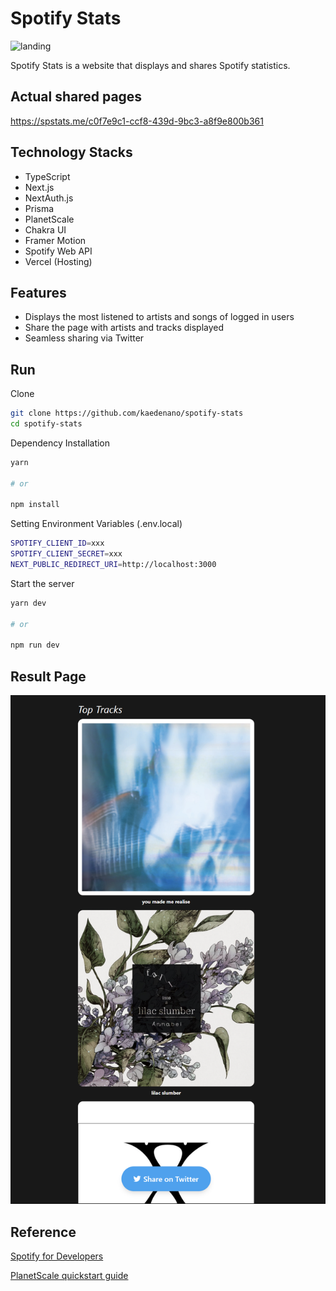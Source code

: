 # Spotify Stats
![landing](./images/landing.png)

Spotify Stats is a website that displays and shares Spotify statistics.

## Actual shared pages
https://spstats.me/c0f7e9c1-ccf8-439d-9bc3-a8f9e800b361

## Technology Stacks
- TypeScript
- Next.js
- NextAuth.js
- Prisma
- PlanetScale
- Chakra UI
- Framer Motion
- Spotify Web API
- Vercel (Hosting)

## Features
- Displays the most listened to artists and songs of logged in users
- Share the page with artists and tracks displayed
- Seamless sharing via Twitter

## Run
Clone
``` bash
git clone https://github.com/kaedenano/spotify-stats
cd spotify-stats
```

Dependency Installation

``` bash
yarn

# or

npm install
```

Setting Environment Variables (.env.local)
``` bash
SPOTIFY_CLIENT_ID=xxx
SPOTIFY_CLIENT_SECRET=xxx
NEXT_PUBLIC_REDIRECT_URI=http://localhost:3000
```


Start the server
``` bash
yarn dev

# or

npm run dev
```

## Result Page

![Result](./images//result.png)

## Reference
[Spotify for Developers](https://developer.spotify.com/documentation/web-api/)

[PlanetScale quickstart guide](https://planetscale.com/docs/tutorials/planetscale-quick-start-guide)

